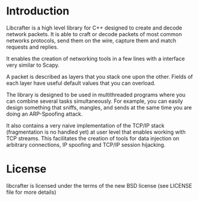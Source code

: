# Introduction

Libcrafter is a high level library for C++ designed to create and decode network 
packets. It is able to craft or decode packets of most common networks protocols, 
send them on the wire, capture them and match requests and replies.

It enables the creation of networking tools in a few lines with a interface 
very similar to Scapy. 

A packet is  described as layers that you stack one upon the other. Fields of 
each layer have useful default values that you can overload.

The library is designed to be used in multithreaded programs where you can 
combine several tasks simultaneously. For example, you can easily design 
something that sniffs, mangles, and sends at the same time you are doing 
an ARP-Spoofing attack.

It also contains a very naive implementation of the TCP/IP stack (fragmentation 
is no handled yet) at user level that enables working with TCP streams. This 
facilitates the creation of tools for data injection on arbitrary connections, 
IP spoofing and TCP/IP session hijacking. 

# License 

libcrafter is licensed under the terms of the new BSD license (see LICENSE file 
for more details)
